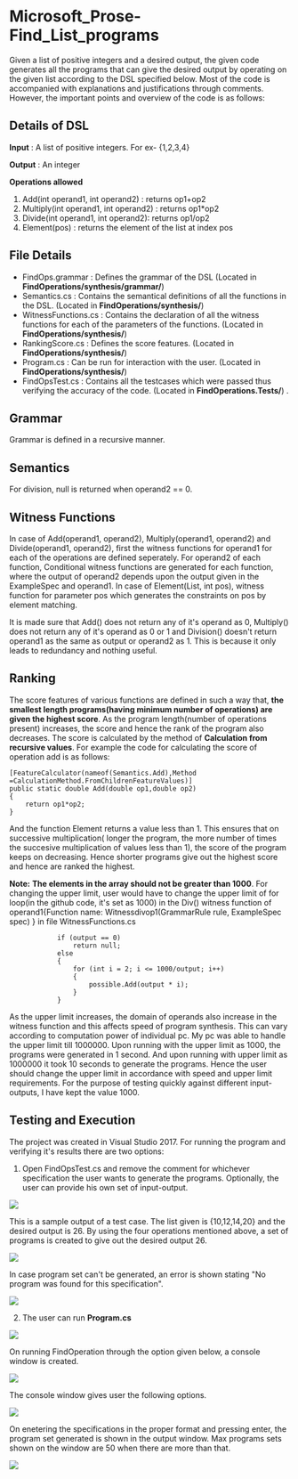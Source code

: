 # Microsoft_Prose-Find_List_programs
Given a list of positive integers and a desired output, the given code generates all the programs that can give the desired output by operating on the given list according to the DSL specified below. Most of the code is accompanied with explanations and justifications through comments. However, the important points and overview of the code is as follows:

## Details of DSL
**Input** : A list of positive integers. For ex- {1,2,3,4}

**Output** : An integer

**Operations allowed**

 1. Add(int operand1, int operand2) : returns op1+op2  
 2. Multiply(int operand1, int operand2) : returns op1*op2  
 3. Divide(int operand1, int operand2): returns op1/op2  
 4. Element(pos) : returns the element of the list at index pos

## File Details

 - FindOps.grammar : Defines the grammar of the DSL (Located in **FindOperations/synthesis/grammar/**) 
 - Semantics.cs : Contains the semantical definitions of all the functions in the DSL. (Located in **FindOperations/synthesis/**)
 - WitnessFunctions.cs : Contains the declaration of all the witness functions for each of the parameters of the functions. (Located in **FindOperations/synthesis/**)
 - RankingScore.cs : Defines the score features. (Located in **FindOperations/synthesis/**)
 - Program.cs : Can be run for interaction with the user. (Located in **FindOperations/synthesis/**)
 - FindOpsTest.cs : Contains all the testcases which were passed thus verifying the accuracy of the code. (Located in **FindOperations.Tests/**) .


## Grammar
Grammar is defined in a recursive manner.

## Semantics
For division, null is returned when operand2 == 0.

## Witness Functions
In case of Add(operand1, operand2), Multiply(operand1, operand2) and Divide(operand1, operand2), first the witness functions for operand1 for each of the operations are defined seperately. For operand2 of each function, Conditional witness functions are generated for each function, where the output of operand2 depends upon the output given in the ExampleSpec and operand1.
In case of Element(List<int>, int pos), witness function for parameter pos which generates the constraints on pos by element matching.

It is made sure that Add() does not return any of it's operand as 0, Multiply() does not return any of it's operand as 0 or 1 and Division() doesn't return  operand1 as the same as output or operand2 as 1. This is because it only leads to redundancy and nothing useful.

## Ranking
The score features of various functions are defined in such a way that, **the smallest length programs(having minimum number of operations) are given the highest score**. As the program length(number of operations present) increases, the score and hence the rank of the program also decreases.
The score is calculated by the method of **Calculation from recursive values**. For example the code for calculating the score of operation add is as follows:

    [FeatureCalculator(nameof(Semantics.Add),Method =CalculationMethod.FromChildrenFeatureValues)]
    public static double Add(double op1,double op2)
    {
	    return op1*op2;
    }
And the function Element returns a value less than 1. This ensures that on successive multiplication( longer the program, the more number of times the succesive multiplication of values less than 1), the score of the program keeps on decreasing. Hence shorter programs give out the highest score and hence are ranked the highest.

**Note:**
**The elements in the array should not be greater than 1000**. 
For changing the upper limit, user would have to change the upper limit of for loop(in the github code, it's set as 1000) in the Div() witness function of operand1{Function name:  Witnessdivop1(GrammarRule  rule, ExampleSpec  spec) } in file WitnessFunctions.cs


                if (output == 0)
                    return null;
                else
                {
                    for (int i = 2; i <= 1000/output; i++)
                    {
                        possible.Add(output * i);
                    }
                }


As the upper limit increases, the domain of operands also increase in the witness function and this affects speed of program synthesis. This can vary according to computation power of individual pc. My pc was able to handle the upper limit till 1000000. Upon running with the upper limit as 1000, the programs were generated in 1 second. And upon running with upper limit as 1000000 it took 10 seconds to generate the programs. Hence the user should change the upper limit in accordance with speed and upper limit requirements. For the purpose of testing quickly against different input-outputs, I have kept the value 1000.


## Testing and Execution

The project was created in Visual Studio 2017.
For running the program and verifying it's results there are two options:

1. Open FindOpsTest.cs and remove the comment for whichever specification the user wants to generate the programs. Optionally, the user can provide his own set of input-output.

**![](https://lh6.googleusercontent.com/wWpbVL-Zw9fhyIPc0Y1sgC5DvYYtqebpcEra4x6nBI-2XtxdguHkgtyHIUCJUZz2AajUE-wQVoOfXlv1OSo6NynV6MX6ZCnqHIe-Rj5AkiZlyp9tUzdi3dgOqDYv9zAckOi5J9ES)**

This is a sample output of a test case. The list given is {10,12,14,20} and the desired output is 26. By using the four operations mentioned above, a set of programs is created to give out the desired output 26.
                      
**![](https://lh3.googleusercontent.com/szUFBb6YqunVuitX5FblhzgHil_pY56bmRu5dYsKCwVEJigjoONvJaMOcxYi5jHG4mh13qbEpVfR3brKLWJHHa0-UPoJSo3OzIpTBOz9mG0ipX1gyWriT7NzTeR09fBtf0LdePKI)**

In case program set can't be generated, an error is shown stating "No program was found for this specification".
                                                     
**![](https://lh5.googleusercontent.com/u0oKQFaGJKBk-MeTiEk-JVCeT7milGy7J2WE5IyPcEdA7hRakEMgLqYvKFjNWNDBQyr5GD3FStQQCYubCg6ppi_b2qX9YTOZ4jG8vyHSlz3OMFB-tCYP8tqu4gqZoqbWE2oxq17E)**


2. The user can run **Program.cs**

**![](https://lh6.googleusercontent.com/dmAAMJyjacyYaRw2VqCnqOPcqwzlwXaKwHHngGegSthHsuRuASBZdaRyPm2EocsICmdZ1WLjOAlA5l4mFU7jTmL71KHEjt4-GwmNou1AULdgeN4XE9-kJl_kvFEzj4ukuSZ_w5dF)**


On running FindOperation through the option given below, a console window is created.
                                                     
**![](https://lh5.googleusercontent.com/eT0x9DRrPBIuw9GLCHHVyzoF7LtKqzCf_qsWsqZFAfViwgn13iCLzWM4W2OBYI2RUWT8HRLJnYhH0rsjeYwhGVHp7IhWKz1PNNY8E3q5Ph7K15UO2X8uCwS-0ejzX-fSz43Hz3r2)**

The console window gives user the following options.

**![](https://lh6.googleusercontent.com/QqczIv7fCfwbCgEjbUkKIX4ges9sN5QudZR6DWJbH2Tqg2pXn0lyUCBEiQ1wqHLVUaO5OnB6Cf_YU2bLrhf2MnhvNN6yR_m_sBY9k6mLR7YCRuOzc2bEeo5vLqM5rrAQV9rtTc_T)**

On enetering the specifications in the proper format and pressing enter, the program set generated is shown in the output window. Max programs sets shown on the window are 50 when there are more than that.
                                                     
**![](https://lh5.googleusercontent.com/8o6Ywyc0mCHBt2gkQSTUoh65FRRVQetVhVYXMABXHRauRakw43tumTb9SD7Oe5Nilppg1nFJjHv3rsqRxVA_j5mIjXF80a4ujPRvoE4Ui0yPxOzmHssNhpm5ReCh1jH4_nk4C-Br)**


                                     
